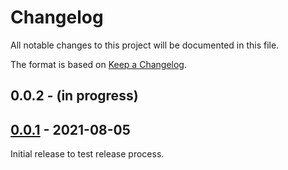 # Changelog

All notable changes to this project will be documented in this file.

The format is based on [Keep a Changelog](https://keepachangelog.com/en/1.0.0/).

## 0.0.2 - (in progress)

## [0.0.1](https://github.com/asmaloney/gactar/releases/tag/v0.0.1) - 2021-08-05

Initial release to test release process.
